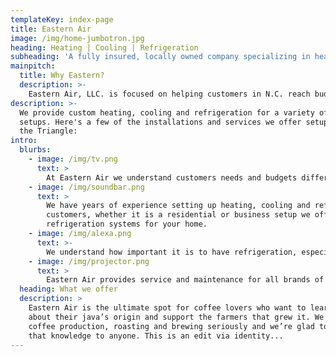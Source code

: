 ```yaml
---
templateKey: index-page
title: Eastern Air
image: /img/home-jumbotron.jpg
heading: Heating | Cooling | Refrigeration
subheading: 'A fully insured, locally owned company specializing in heating, cooling and refrigiration installations.'
mainpitch:
  title: Why Eastern?
  description: >-
    Eastern Air, LLC. is focused on helping customers in N.C. reach budget friendly solutions to their HVAC needs. Based out of Apex, NC with 25+ years in the HVAC/R industry and 3rd generation in the field we have the experience ![](giphy:yay_a_gif)
description: >-
  We provide custom heating, cooling and refrigeration for a variety of home
  setups. Here's a few of the installations and services we offer setup for our customers in
  the Triangle:
intro:
  blurbs:
    - image: /img/tv.png
      text: >
        At Eastern Air we understand customers needs and budgets differ and will work with you to find the best solution to the opportunity at hand.
    - image: /img/soundbar.png
      text: >
        We have years of experience setting up heating, cooling and refrigeration systems and for our
        customers, whether it is a residential or business setup we offer the best heating, cooling or
        refrigeration systems for your home.
    - image: /img/alexa.png
      text: >-
        We understand how important it is to have refrigeration, especially during the summer. With today’s indoor air quality concerns we also offer several products for home or business to reduce contaminants in the air circulating inside.
    - image: /img/projector.png
      text: >
        Eastern Air provides service and maintenance for all brands of equipment in both residential and commercial applications. We provide installation on primarily American Standard.
  heading: What we offer
  description: >
    Eastern Air is the ultimate spot for coffee lovers who want to learn
    about their java’s origin and support the farmers that grew it. We take
    coffee production, roasting and brewing seriously and we’re glad to pass
    that knowledge to anyone. This is an edit via identity...
---
```

